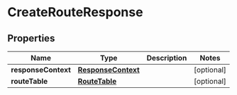 

# CreateRouteResponse


## Properties

| Name | Type | Description | Notes |
|------------ | ------------- | ------------- | -------------|
|**responseContext** | [**ResponseContext**](ResponseContext.md) |  |  [optional] |
|**routeTable** | [**RouteTable**](RouteTable.md) |  |  [optional] |



